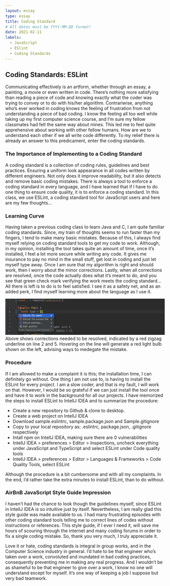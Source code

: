 ```yaml
---
layout: essay
type: essay
title: Coding Standard
# All dates must be YYYY-MM-DD format!
date: 2021-02-11
labels:
  - JavaScript
  - ESlint
  - Coding Standards
---
```


## Coding Standards: ESLint
  
Communicating effectively is an artform, whether through an essay, a painting, a movie or even written in code. There’s nothing more satisfying than reading 
a piece of code and knowing exactly what the coder was trying to convey or to do with his/her algorithm. Contrariwise, anything who’s ever worked in coding 
knows the feeling of frustration from not understanding a piece of bad coding. I know the feeling all too well while taking up my first computer science course, and I’m sure my fellow classmates had felt the same way about mines. This led me to feel quite apprehensive about working with other fellow humans. How are we to understand each other if we all write code differently. To my relief there is already an answer to this predicament, enter the coding standards.

### The Importance of Implementing to a Coding Standard

A coding standard is a collection of coding rules, guidelines and best practices. Ensuring a uniform look appearance in all codes written by different 
engineers. Not only does it improve readability, but it also detects and remove basic coding mistakes. There is always a tool to enforce a coding standard in 
every language, and I have learned that if I have to do one thing to ensure code quality, it is to enforce a coding standard. In this class, we use ESLint, a 
coding standard tool for JavaScript users and here are my few thoughts…

### Learning Curve
	
Having taken a previous coding class to learn Java and C, I am quite familiar coding standards. Since, my train of thoughts seems to run faster than my fingers, 
I tend to make many basic mistakes. Because of this, I always find myself relying on coding standard tools to get my code to work. Although, in my opinion, 
installing the tool takes quite an amount of time, once it’s installed, I feel a lot more secure while writing any code. It gives me insurance to pay no mind in 
the small stuff, get lost in coding and just let myself type away. Once I am sure that my algorithm is right and should work, then I worry about the minor 
corrections. Lastly, when all corrections are resolved, once the code actually does what it’s meant to do, and you see that green check mark verifying the work 
meets the coding standard… All there is left is to do is to feel satisfied. I see it as a safety net, and as an added perk, I find myself learning more about 
the language as I use it.

<img src="https://github.com/tineriver/tineriver.github.io/blob/master/images/badCoding.jpg?raw=true">
Above shows corrections needed to be resolved, indicated by a red zigzag underline on line 2 and 5. Hovering on the line will generate a red light bulb shown on the left, advising ways to medegate the mistake.
	
### Procedure

If I am allowed to make a complaint it is this; the installation time, I can definitely go without. One thing I am not use to, is having to install the ESLint 
for every project. I am a slow coder, and that is my fault, I will work on that. However, I would be so grateful if we can just install the tool once and have 
it to work in the background for all our projects. I have memorized the steps to install ESLint to IntellJ IDEA and to summarize the procedure:

* 	Create a new repository to Github & clone to desktop.
* 	Create a web project on IntellJ IDEA
* 	Download sample.eslintrc, sample.package.json and  Sample.gitignore
* 	Copy to your local repository as: .eslintrc, package.json, .gitignore respectively
* 	Intall npm on IntellJ IDEA, making sure there are 0 vulnerabilities
* 	IntellJ IDEA > preferences > Editor > Inspections, uncheck everything under JavaScript and TypeScript and select ESLint under Code quality tools
* 	IntellJ IDEA > preferences > Editor > Languages & Frameworks > Code Quality Tools, select ESLint
 
Although the procedure is a bit cumbersome and with all my complaints. In the end, I’d rather take the extra minutes to install ESLint, than to do without.

### AirBnB JavaScript Style Guide Impression

I haven’t had the chance to look though the guidelines myself, since ESLint in IntellJ IDEA is so intuitive just by itself. Nevertheless, I am really glad this 
style guide was made available to us. I had many frustrating episodes with other coding standard tools telling me to correct lines of codes without instructions
or references. This style guide, if I ever I need it, will save me hours of scouring through the internet and many coding forums in order to fix a single coding
mistake. So, thank you very much, I truly appreciate it.

Love it or hate, coding standards is integral in group works, and in the Computer Science industry in general. I’d hate to be that engineer who’s taken over a 
work, convoluted and inundated in bad coding practices, consequently preventing me in making any real progress. And I wouldn’t be as shameful to be that 
engineer to give over a work, I know no one will understand except for myself. It’s one way of keeping a job I suppose but very bad teamwork.

